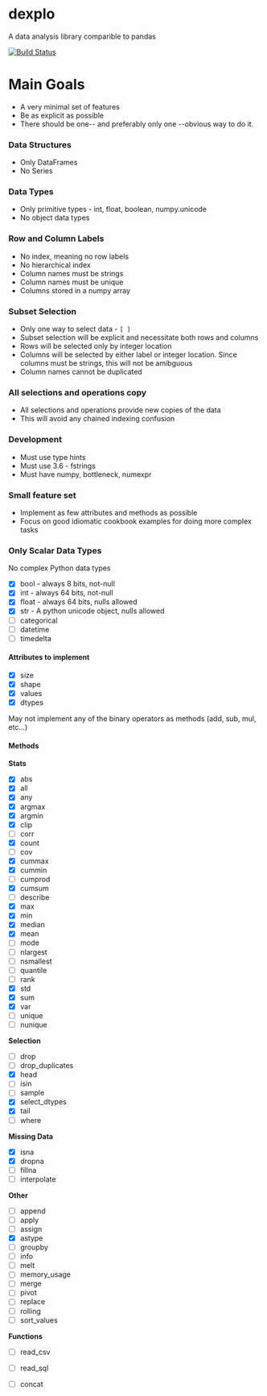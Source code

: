 # dexplo
A data analysis library comparible to pandas

[![Build Status](https://travis-ci.org/dexplo/dexplo.svg?branch=master)](https://travis-ci.org/dexplo/dexplo)

# Main Goals
* A very minimal set of features 
* Be as explicit as possible
* There should be one-- and preferably only one --obvious way to do it.

### Data Structures
* Only DataFrames
* No Series

### Data Types
* Only primitive types - int, float, boolean, numpy.unicode
* No object data types

### Row and Column Labels
* No index, meaning no row labels
* No hierarchical index
* Column names must be strings
* Column names must be unique
* Columns stored in a numpy array

### Subset Selection
* Only one way to select data - `[ ]`
* Subset selection will be explicit and necessitate both rows and columns
* Rows will be selected only by integer location
* Columns will be selected by either label or integer location. Since columns must be strings, this will not be amibguous
* Column names cannot be duplicated

### All selections and operations copy
* All selections and operations provide new copies of the data
* This will avoid any chained indexing confusion

### Development
* Must use type hints
* Must use 3.6 - fstrings
* Must have numpy, bottleneck, numexpr


### Small feature set
* Implement as few attributes and methods as possible
* Focus on good idiomatic cookbook examples for doing more complex tasks

### Only Scalar Data Types
No complex Python data types
- [x] bool - always 8 bits, not-null
- [x] int - always 64 bits, not-null
- [x] float - always 64 bits, nulls allowed
- [x] str - A python unicode object, nulls allowed
- [ ] categorical
- [ ] datetime
- [ ] timedelta

#### Attributes to implement
- [x] size
- [x] shape
- [x] values
- [x] dtypes

May not implement any of the binary operators as methods (add, sub, mul, etc...)

#### Methods
**Stats**
- [x] abs
- [x] all
- [x] any
- [x] argmax
- [x] argmin
- [x] clip
- [ ] corr
- [x] count
- [ ] cov
- [x] cummax
- [x] cummin
- [ ] cumprod
- [x] cumsum
- [ ] describe
- [x] max
- [x] min
- [x] median
- [x] mean
- [ ] mode
- [ ] nlargest
- [ ] nsmallest
- [ ] quantile
- [ ] rank
- [x] std
- [x] sum
- [x] var
- [ ] unique
- [ ] nunique

**Selection**
- [ ] drop
- [ ] drop_duplicates
- [x] head
- [ ] isin
- [ ] sample
- [x] select_dtypes
- [x] tail
- [ ] where

**Missing Data**
- [x] isna
- [x] dropna
- [ ] fillna
- [ ] interpolate

**Other**
- [ ] append
- [ ] apply
- [ ] assign
- [x] astype
- [ ] groupby
- [ ] info
- [ ] melt
- [ ] memory_usage
- [ ] merge
- [ ] pivot
- [ ] replace
- [ ] rolling
- [ ] sort_values

**Functions**
- [ ] read_csv
- [ ] read_sql
- [ ] concat

